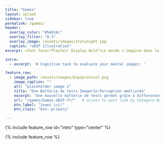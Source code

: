 ```yaml
---
title: "Games"
layout: splash
sidebar: true
permalink: /games/
header:
  overlay_color: "#5e616c"
  overlay_filter: "0.5"
  overlay_image: /assets/images/starynight.jpg
  caption: "eBIP illustration"
excerpt: <font face="Playfair Display Bold">Le monde s'imagine dans la rêverie humaine.</font>

intro: 
  - excerpt: '# Cognitive task to evaluate your mental images: '

feature_row:
  - image_path: /assets/images/bip2protocol.png
    image_caption: ""
    alt: "placeholder image 2"
    title: "Une Batterie de tests Imagerie-Perception améliorée"
    excerpt: "Une nouvelle batterie de tests permet grâce à differentes variables (perception, imagerie,vivacité) d’évaluer votre capacité à générer des images mentales."
    url: "/games/Games-eBIP-fr/"   # access to post link by Category-Name
    btn_label: "Jouez ici!"
    btn_class: "btn--primary"

---
```


{% include feature_row id="intro" type="center" %}

{% include feature_row %}
